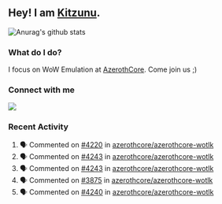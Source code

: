 ## Hey! I am [Kitzunu](https://Github.com/Kitzunu).

![Anurag's github stats](https://github-readme-stats.kitzunu.vercel.app/api?username=Kitzunu&show_icons=true)

### What do I do?

I focus on WoW Emulation at [AzerothCore](https://Github.com/AzerothCore). Come join us ;)

### Connect with me
[![](https://img.shields.io/badge/AzerothCore%20Discord-Connect%20with%20me!-green)](https://discord.com/invite/gkt4y2x)

### Recent Activity

<!--START_SECTION:activity-->
1. 🗣 Commented on [#4220](https://github.com/azerothcore/azerothcore-wotlk/issues/4220) in [azerothcore/azerothcore-wotlk](https://github.com/azerothcore/azerothcore-wotlk)
2. 🗣 Commented on [#4243](https://github.com/azerothcore/azerothcore-wotlk/issues/4243) in [azerothcore/azerothcore-wotlk](https://github.com/azerothcore/azerothcore-wotlk)
3. 🗣 Commented on [#4243](https://github.com/azerothcore/azerothcore-wotlk/issues/4243) in [azerothcore/azerothcore-wotlk](https://github.com/azerothcore/azerothcore-wotlk)
4. 🗣 Commented on [#3875](https://github.com/azerothcore/azerothcore-wotlk/issues/3875) in [azerothcore/azerothcore-wotlk](https://github.com/azerothcore/azerothcore-wotlk)
5. 🗣 Commented on [#4240](https://github.com/azerothcore/azerothcore-wotlk/issues/4240) in [azerothcore/azerothcore-wotlk](https://github.com/azerothcore/azerothcore-wotlk)
<!--END_SECTION:activity-->
